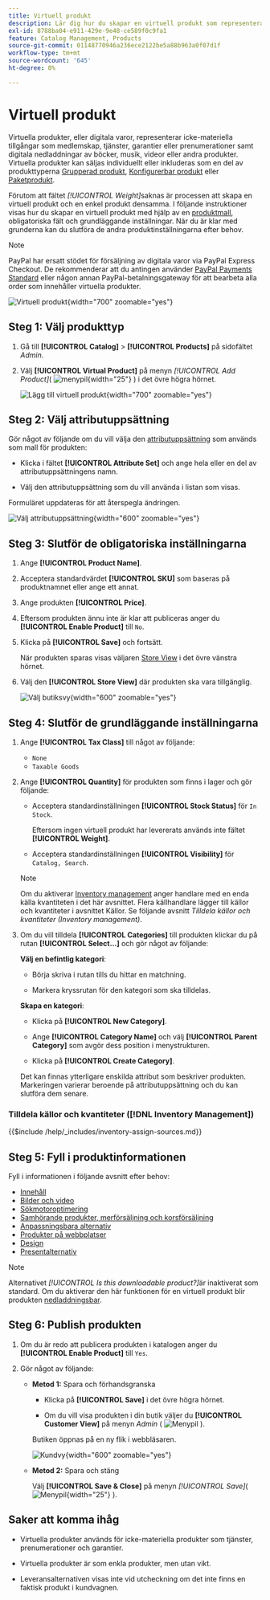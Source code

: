 ```yaml
---
title: Virtuell produkt
description: Lär dig hur du skapar en virtuell produkt som representerar en icke-materiell artikel, till exempel ett medlemskap, en tjänst, en garanti eller en prenumeration.
exl-id: 8788ba04-e911-429e-9e48-ce589f0c9fa1
feature: Catalog Management, Products
source-git-commit: 01148770946a236ece2122be5a88b963a0f07d1f
workflow-type: tm+mt
source-wordcount: '645'
ht-degree: 0%

---
```


# Virtuell produkt

Virtuella produkter, eller digitala varor, representerar icke-materiella tillgångar som medlemskap, tjänster, garantier eller prenumerationer samt digitala nedladdningar av böcker, musik, videor eller andra produkter. Virtuella produkter kan säljas individuellt eller inkluderas som en del av produkttyperna [Grupperad produkt](product-create-grouped.md), [Konfigurerbar produkt](product-create-configurable.md) eller [Paketprodukt](product-create-bundle.md).

Förutom att fältet _[!UICONTROL Weight]_&#x200B;saknas är processen att skapa en virtuell produkt och en enkel produkt densamma. I följande instruktioner visas hur du skapar en virtuell produkt med hjälp av en [produktmall](attribute-sets.md), obligatoriska fält och grundläggande inställningar. När du är klar med grunderna kan du slutföra de andra produktinställningarna efter behov.

>[!NOTE]
>
>PayPal har ersatt stödet för försäljning av digitala varor via PayPal Express Checkout. De rekommenderar att du antingen använder [PayPal Payments Standard](../stores-purchase/paypal-payments-standard.md) eller någon annan PayPal-betalningsgateway för att bearbeta alla order som innehåller virtuella produkter.

![Virtuell produkt](./assets/product-virtual-membership.png){width="700" zoomable="yes"}

## Steg 1: Välj produkttyp

1. Gå till **[!UICONTROL Catalog]** > **[!UICONTROL Products]** på sidofältet _Admin_.

1. Välj **[!UICONTROL Virtual Product]** på menyn _[!UICONTROL Add Product]_( ![menypil ](../assets/icon-menu-down-arrow-red.png){width="25"} ) i det övre högra hörnet.

   ![Lägg till virtuell produkt](./assets/product-add-virtual.png){width="700" zoomable="yes"}

## Steg 2: Välj attributuppsättning

Gör något av följande om du vill välja den [attributuppsättning](attribute-sets.md) som används som mall för produkten:

- Klicka i fältet **[!UICONTROL Attribute Set]** och ange hela eller en del av attributuppsättningens namn.

- Välj den attributuppsättning som du vill använda i listan som visas.

Formuläret uppdateras för att återspegla ändringen.

![Välj attributuppsättning](./assets/product-create-choose-attribute-set.png){width="600" zoomable="yes"}

## Steg 3: Slutför de obligatoriska inställningarna

1. Ange **[!UICONTROL Product Name]**.

1. Acceptera standardvärdet **[!UICONTROL SKU]** som baseras på produktnamnet eller ange ett annat.

1. Ange produkten **[!UICONTROL Price]**.

1. Eftersom produkten ännu inte är klar att publiceras anger du **[!UICONTROL Enable Product]** till `No`.

1. Klicka på **[!UICONTROL Save]** och fortsätt.

   När produkten sparas visas väljaren [Store View](introduction.md#product-scope) i det övre vänstra hörnet.

1. Välj den **[!UICONTROL Store View]** där produkten ska vara tillgänglig.

   ![Välj butiksvy](./assets/product-create-store-view-choose.png){width="600" zoomable="yes"}

## Steg 4: Slutför de grundläggande inställningarna

1. Ange **[!UICONTROL Tax Class]** till något av följande:

   - `None`
   - `Taxable Goods`

1. Ange **[!UICONTROL Quantity]** för produkten som finns i lager och gör följande:

   - Acceptera standardinställningen **[!UICONTROL Stock Status]** för `In Stock`.

     Eftersom ingen virtuell produkt har levererats används inte fältet **[!UICONTROL Weight]**.

   - Acceptera standardinställningen **[!UICONTROL Visibility]** för `Catalog, Search`.

   >[!NOTE]
   >
   >Om du aktiverar [Inventory management](../inventory-management/introduction.md) anger handlare med en enda källa kvantiteten i det här avsnittet. Flera källhandlare lägger till källor och kvantiteter i avsnittet Källor. Se följande avsnitt _Tilldela källor och kvantiteter (Inventory management)_.

1. Om du vill tilldela **[!UICONTROL Categories]** till produkten klickar du på rutan **[!UICONTROL Select…]** och gör något av följande:

   **Välj en befintlig kategori**:

   - Börja skriva i rutan tills du hittar en matchning.

   - Markera kryssrutan för den kategori som ska tilldelas.

   **Skapa en kategori**:

   - Klicka på **[!UICONTROL New Category]**.

   - Ange **[!UICONTROL Category Name]** och välj **[!UICONTROL Parent Category]** som avgör dess position i menystrukturen.

   - Klicka på **[!UICONTROL Create Category]**.

   Det kan finnas ytterligare enskilda attribut som beskriver produkten. Markeringen varierar beroende på attributuppsättning och du kan slutföra dem senare.

### Tilldela källor och kvantiteter ([!DNL Inventory Management])

{{$include /help/_includes/inventory-assign-sources.md}}

## Steg 5: Fyll i produktinformationen

Fyll i informationen i följande avsnitt efter behov:

- [Innehåll](product-content.md)
- [Bilder och video](product-images-and-video.md)
- [Sökmotoroptimering](product-search-engine-optimization.md)
- [Samhörande produkter, merförsäljning och korsförsäljning](related-products-up-sells-cross-sells.md)
- [Anpassningsbara alternativ](settings-advanced-custom-options.md)
- [Produkter på webbplatser](settings-basic-websites.md)
- [Design](settings-advanced-design.md)
- [Presentalternativ](product-gift-options.md)

>[!NOTE]
>
>Alternativet _[!UICONTROL Is this downloadable product?]_&#x200B;är inaktiverat som standard. Om du aktiverar den här funktionen för en virtuell produkt blir produkten [nedladdningsbar](product-create-downloadable.md#downloadable-product).

## Steg 6: Publish produkten

1. Om du är redo att publicera produkten i katalogen anger du **[!UICONTROL Enable Product]** till `Yes`.

1. Gör något av följande:

   - **Metod 1:** Spara och förhandsgranska

      - Klicka på **[!UICONTROL Save]** i det övre högra hörnet.

      - Om du vill visa produkten i din butik väljer du **[!UICONTROL Customer View]** på menyn _Admin_ ( ![Menypil ](../assets/icon-menu-down-arrow-black.png) ).

     Butiken öppnas på en ny flik i webbläsaren.

     ![Kundvy](./assets/product-admin-customer-view.png){width="600" zoomable="yes"}

   - **Metod 2:** Spara och stäng

     Välj **[!UICONTROL Save & Close]** på menyn _[!UICONTROL Save]_(![Menypil](../assets/icon-menu-down-arrow-red.png){width="25"} ).

## Saker att komma ihåg

- Virtuella produkter används för icke-materiella produkter som tjänster, prenumerationer och garantier.

- Virtuella produkter är som enkla produkter, men utan vikt.

- Leveransalternativen visas inte vid utcheckning om det inte finns en faktisk produkt i kundvagnen.
